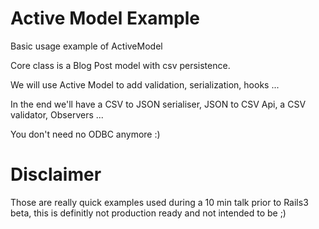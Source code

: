 Active Model Example
======

Basic usage example of ActiveModel

Core class is a Blog Post model with csv persistence.

We will use Active Model to add validation, serialization, hooks ...

In the end we'll have a CSV to JSON serialiser, JSON to CSV Api, a CSV validator, Observers ...

You don't need no ODBC anymore :)

Disclaimer
======

Those are really quick examples used during a 10 min talk prior to Rails3 beta, this is definitly not production ready and not intended to be ;)
